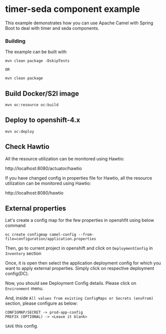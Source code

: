 # timer-seda component example

This example demonstrates how you can use Apache Camel with Spring Boot to deal with timer and seda components.

### Building

The example can be built with

    mvn clean package -DskipTests

    OR

    mvn clean package


## Build Docker/S2I image


    mvn oc:resource oc:build


## Deploy to openshift-4.x


    mvn oc:deploy


## Check Hawtio

All the resource utilization can be monitored using Hawtio:

http://localhost:8080/actuator/hawtio

If you have changed config in properties file for Hawtio, all the resource utilization can be monitored using Hawtio:

http://localhost:8080/hawtio

## External properties

Let's create a config map for the few properties in openshfit using below command
    
    oc create configmap camel-config --from-file=configuration/application.properties

Then, go to current project in openshift and click on `DeploymentConfig` in `Inventory` section

Once, it is open then select the application deployment config for which you want to apply external properties. Simply click on respective deployment config(DC).

Now, you should see Deployment Config details. Please click on `Environment` menu.

And, inside `All values from existing ConfigMaps or Secrets (envFrom)` section, please configure as below:

    CONFIGMAP/SECRET -> prod-app-config
    PREFIX (OPTIONAL) -> <Leave it blank>

`SAVE` this config.